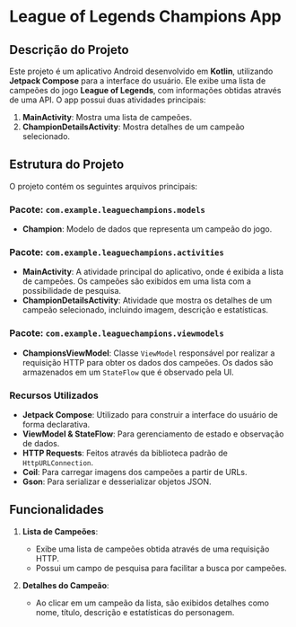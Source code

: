 # League of Legends Champions App

## Descrição do Projeto

Este projeto é um aplicativo Android desenvolvido em **Kotlin**, utilizando **Jetpack Compose** para a interface do usuário. Ele exibe uma lista de campeões do jogo **League of Legends**, com informações obtidas através de uma API. O app possui duas atividades principais:

1. **MainActivity**: Mostra uma lista de campeões.
2. **ChampionDetailsActivity**: Mostra detalhes de um campeão selecionado.

## Estrutura do Projeto

O projeto contém os seguintes arquivos principais:

### Pacote: `com.example.leaguechampions.models`

- **Champion**: Modelo de dados que representa um campeão do jogo.

### Pacote: `com.example.leaguechampions.activities`

- **MainActivity**: A atividade principal do aplicativo, onde é exibida a lista de campeões. Os campeões são exibidos em uma lista com a possibilidade de pesquisa.
- **ChampionDetailsActivity**: Atividade que mostra os detalhes de um campeão selecionado, incluindo imagem, descrição e estatísticas.

### Pacote: `com.example.leaguechampions.viewmodels`

- **ChampionsViewModel**: Classe `ViewModel` responsável por realizar a requisição HTTP para obter os dados dos campeões. Os dados são armazenados em um `StateFlow` que é observado pela UI.

### Recursos Utilizados

- **Jetpack Compose**: Utilizado para construir a interface do usuário de forma declarativa.
- **ViewModel & StateFlow**: Para gerenciamento de estado e observação de dados.
- **HTTP Requests**: Feitos através da biblioteca padrão de `HttpURLConnection`.
- **Coil**: Para carregar imagens dos campeões a partir de URLs.
- **Gson**: Para serializar e desserializar objetos JSON.

## Funcionalidades

1. **Lista de Campeões**:
   - Exibe uma lista de campeões obtida através de uma requisição HTTP.
   - Possui um campo de pesquisa para facilitar a busca por campeões.

2. **Detalhes do Campeão**:
   - Ao clicar em um campeão da lista, são exibidos detalhes como nome, título, descrição e estatísticas do personagem.
